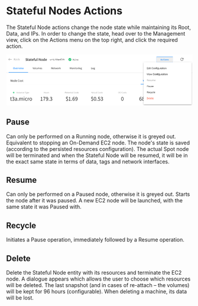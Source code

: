 # Stateful Nodes Actions

The Stateful Node actions change the node state while maintaining its Root, Data, and IPs. In order to change the state, head over to the Management view, click on the Actions menu on the top right, and click the required action.

<img src="/managed-instance/_media/actions-02.png" />

## Pause

Can only be performed on a Running node, otherwise it is greyed out. Equivalent to stopping an On-Demand EC2 node. The node's state is saved (according to the persisted resources configuration). The actual Spot node will be terminated and when the Stateful Node will be resumed, it will be in the exact same state in terms of data, tags and network interfaces.

## Resume

Can only be performed on a Paused node, otherwise it is greyed out. Starts the node after it was paused. A new EC2 node will be launched, with the same state it was Paused with.

## Recycle

Initiates a Pause operation, immediately followed by a Resume operation.

## Delete

Delete the Stateful Node entity with its resources and terminate the EC2 node. A dialogue appears which allows the user to choose which resources will be deleted. The last snapshot (and in cases of re-attach – the volumes) will be kept for 96 hours (configurable). When deleting a machine, its data will be lost.
